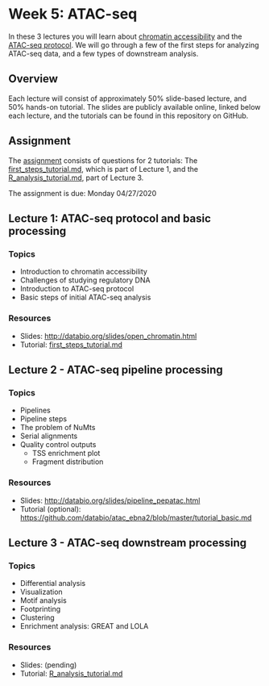 # Week 5: ATAC-seq

In these 3 lectures you will learn about [chromatin accessibility](https://en.wikipedia.org/wiki/Epigenomics#Chromatin_accessibility_assays) and the [ATAC-seq protocol](https://en.wikipedia.org/wiki/ATAC-seq). We will go through a few of the first steps for analyzing ATAC-seq data, and a few types of downstream analysis.

## Overview

Each lecture will consist of approximately 50% slide-based lecture, and 50% hands-on tutorial. The slides are publicly available online, linked below each lecture, and the tutorials can be found in this repository on GitHub.

## Assignment

The [assignment](assignment.md) consists of questions for 2 tutorials: The [first_steps_tutorial.md](first_steps_tutorial.md), which is part of Lecture 1, and the [R_analysis_tutorial.md](R_analysis_tutorial.md), part of Lecture 3.

The assignment is due: Monday 04/27/2020

## Lecture 1: ATAC-seq protocol and basic processing

### Topics
- Introduction to chromatin accessibility
- Challenges of studying regulatory DNA
- Introduction to ATAC-seq protocol
- Basic steps of initial ATAC-seq analysis

### Resources
- Slides: http://databio.org/slides/open_chromatin.html
- Tutorial: [first_steps_tutorial.md](first_steps_tutorial.md)

## Lecture 2 - ATAC-seq pipeline processing

### Topics
- Pipelines
- Pipeline steps
- The problem of NuMts
- Serial alignments
- Quality control outputs
	- TSS enrichment plot
	- Fragment distribution

### Resources
- Slides: http://databio.org/slides/pipeline_pepatac.html
- Tutorial (optional): https://github.com/databio/atac_ebna2/blob/master/tutorial_basic.md

## Lecture 3 - ATAC-seq downstream processing

### Topics
- Differential analysis
- Visualization
- Motif analysis
- Footprinting
- Clustering
- Enrichment analysis: GREAT and LOLA

### Resources
- Slides: (pending)
- Tutorial: [R_analysis_tutorial.md](R_analysis_tutorial.md)
